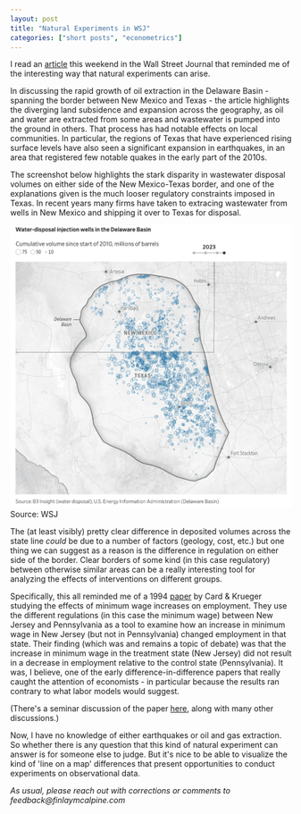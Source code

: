 ```yaml
---
layout: post
title: "Natural Experiments in WSJ"
categories: ["short posts", "econometrics"]
---
```


I read an [article](https://www.wsj.com/business/energy-oil/in-americas-biggest-oil-field-the-ground-is-swelling-and-buckling-9d66eb42?mod=hp_lead_pos9) this weekend in the Wall Street Journal that reminded me of the interesting way that natural experiments can arise. 

In discussing the rapid growth of oil extraction in the Delaware Basin - spanning the border between New Mexico and Texas - the article highlights the diverging land subsidence and expansion across the geography, as oil and water are extracted from some areas and wastewater is pumped into the ground in others. That process has had notable effects on local communities. In particular, the regions of Texas that have experienced rising surface levels have also seen a significant expansion in earthquakes, in an area that registered few notable quakes in the early part of the 2010s.

The screenshot below highlights the stark disparity in wastewater disposal volumes on either side of the New Mexico-Texas border, and one of the explanations given is the much looser regulatory constraints imposed in Texas. In recent years many firms have taken to extracing wastewater from wells in New Mexico and shipping it over to Texas for disposal.

![Water disposal in the Delaware Basin](../docs/assets/images/wsj-article-permian-apr2024.png)Source: WSJ

The (at least visibly) pretty clear difference in deposited volumes across the state line _could_ be due to a number of factors (geology, cost, etc.) but one thing we can suggest as a reason is the difference in regulation on either side of the border. Clear borders of some kind (in this case regulatory) between otherwise similar areas can be a really interesting tool for analyzing the effects of interventions on different groups. 

Specifically, this all reminded me of a 1994 [paper](https://davidcard.berkeley.edu/papers/njmin-aer.pdf) by Card & Krueger studying the effects of minimum wage increases on employment. They use the different regulations (in this case the minimum wage) between New Jersey and Pennsylvania as a tool to examine how an increase in minimum wage in New Jersey (but not in Pennsylvania) changed employment in that state. Their finding (which was and remains a topic of debate) was that the increase in minimum wage in the treatment state (New Jersey) did not result in a decrease in employment relative to the control state (Pennsylvania). It was, I believe, one of the early difference-in-difference papers that really caught the attention of economists - in particular because the results ran contrary to what labor models would suggest.

(There's a seminar discussion of the paper [here](https://www.eco.uc3m.es/docencia/EconomiaAplicada/materiales/CardKrueger94_en.pdf), along with many other discussions.)

Now, I have no knowledge of either earthquakes or oil and gas extraction. So whether there is any question that this kind of natural experiment can answer is for someone else to judge. But it's nice to be able to visualize the kind of 'line on a map' differences that present opportunities to conduct experiments on observational data.

_As usual, please reach out with corrections or comments to feedback@finlaymcalpine.com_
